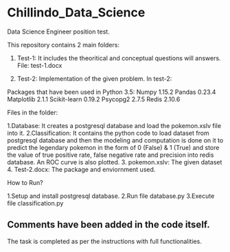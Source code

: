 # Chillindo_Data_Science
Data Science Engineer position test.

This repository contains 2 main folders: 
1. Test-1: It includes the theoritical and conceptual questions will answers.
File: test-1.docx

2. Test-2: Implementation of the given problem.
In test-2:

Packages that have been used in Python 3.5: 
Numpy 1.15.2
Pandas 0.23.4
Matplotlib 2.1.1
Scikit-learn 0.19.2
Psycopg2 2.7.5
Redis 2.10.6

Files in the folder:

1.Database: It creates a postgresql database and load the pokemon.xslv file into it.
2.Classification: It contains the python code to load dataset from postgresql database and then the modeling and computation is done on it to predict the legendary pokemon in the form of 0 (False) & 1 (True) and store the value of true positive rate, false negative rate and precision into redis database. An ROC curve is also plotted. 
3. pokemon.xslv: The given dataset
4. Test-2.docx: The package and enviornment used.

How to Run?

1.Setup and install postgresql database.
2.Run file database.py
3.Execute file classification.py

## Comments have been added in the code itself.

The task is completed as per the instructions with full functionalities.

